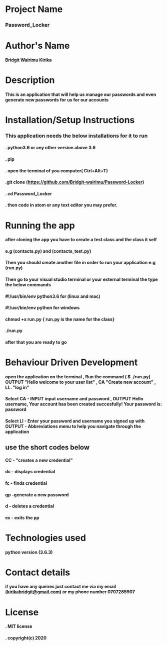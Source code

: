 # Project Name
### Password_Locker

# Author's Name
 #### Bridgit Wairimu Kirika

 # Description
 #### This is an application that will help us manage our passwords and even generate new passwords for us for our accounts

 # Installation/Setup Instructions
 ### This application needs the below installations for it to run
#### . python3.6  or any other version above 3.6 
#### . pip


#### . open the terminal of you computer( Ctrl+Alt+T)
#### .git clone (https://github.com/Bridgit-wairimu/Password-Locker)
#### . cd Password_Locker
#### . then code in atom or any text editor you may prefer.

# Running the app

#### after cloning the app you have to create a test class and the class it self 

#### e.g (contacts.py) and (contacts_test.py)
#### Then you should create another file in order to run your application e.g (run.py)

#### Then go to your visual studio terminal or your external terminal the type the below commands

#### #!/usr/bin/env python3.6  for (linux and mac)

#### #!/usr/bin/env python for windows

#### chmod +x run.py  { run.py is the name for the class}

#### ./run.py

#### after that you are ready to go

# Behaviour Driven Development
 #### open the application on the terminal , Run the command ( $ ./run.py) OUTPUT "Hello welcome to your user list" , CA  "Create new account" , LI.. "log in"

 #### Select CA -   INPUT input username and password	, OUTPUT Hello username, Your account has been created succesfully! Your password is: password


 #### Select LI - Enter your password and username you signed up with	OUTPUT - Abbreviations menu to help you navigate through the application


 ## use the short codes below

 ####  CC - "creates a new credential"
 #### dc - displays credential
 #### fc - finds credential
 #### gp -generate a new password
 #### d - deletes a credential
 #### ex - exits the pp

 # Technologies used

#### python version (3.6.3)
 
# Contact details
  #### if you have any queires just contact me via my email (kirikabridgit@gmail.com) or my phone number 0707285907

# License

  #### . MIT license
  #### . copyright(c) 2020







